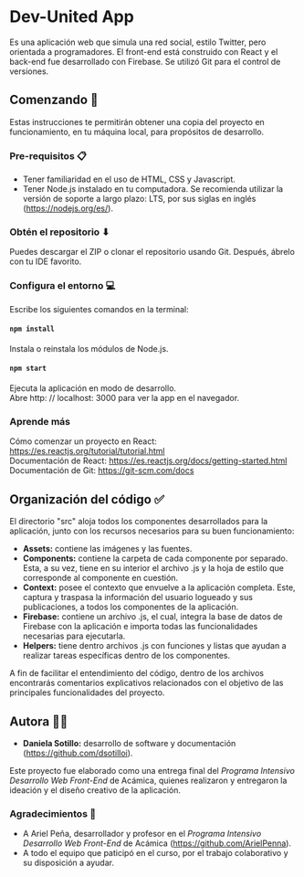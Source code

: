# Dev-United App

Es una aplicación web que simula una red social, estilo Twitter, pero orientada a programadores. El front-end está construido con React y el back-end fue desarrollado con Firebase. Se utilizó Git para el control de versiones.

## Comenzando 🚀

Estas instrucciones te permitirán obtener una copia del proyecto en funcionamiento, en tu máquina local, para propósitos de desarrollo.

### Pre-requisitos 📋

- Tener familiaridad en el uso de HTML, CSS y Javascript.
- Tener Node.js instalado en tu computadora. Se recomienda utilizar la versión de soporte a largo plazo: LTS, por sus siglas en inglés (https://nodejs.org/es/).

### Obtén el repositorio ⬇

Puedes descargar el ZIP o clonar el repositorio usando Git. Después, ábrelo con tu IDE favorito.

### Configura el entorno 💻

Escribe los siguientes comandos en la terminal:

#### `npm install`

Instala o reinstala los módulos de Node.js.

#### `npm start`

Ejecuta la aplicación en modo de desarrollo.
</br>
Abre http: // localhost: 3000 para ver la app en el navegador.

### Aprende más

Cómo comenzar un proyecto en React: https://es.reactjs.org/tutorial/tutorial.html
</br>
Documentación de React: https://es.reactjs.org/docs/getting-started.html
</br>
Documentación de Git: https://git-scm.com/docs

## Organización del código ✅

El directorio "src" aloja todos los componentes desarrollados para la aplicación, junto con los recursos necesarios para su buen funcionamiento:

- **Assets:** contiene las imágenes y las fuentes.
- **Components:** contiene la carpeta de cada componente por separado. Esta, a su vez, tiene en su interior el archivo .js y la hoja de estilo que corresponde al componente en cuestión.
- **Context:** posee el contexto que envuelve a la aplicación completa. Este, captura y traspasa la información del usuario logueado y sus publicaciones, a todos los componentes de la aplicación.
- **Firebase:** contiene un archivo .js, el cual, integra la base de datos de Firebase con la aplicación e importa todas las funcionalidades necesarias para ejecutarla.
- **Helpers:** tiene dentro archivos .js con funciones y listas que ayudan a realizar tareas específicas dentro de los componentes.

A fin de facilitar el entendimiento del código, dentro de los archivos encontrarás comentarios explicativos relacionados con el objetivo de las principales funcionalidades del proyecto.

## Autora 🙋‍♀️

- **Daniela Sotillo:** desarrollo de software y documentación (https://github.com/dsotilloi).

Este proyecto fue elaborado como una entrega final del *Programa Intensivo Desarrollo Web Front-End* de Acámica, quienes realizaron y entregaron la ideación y el diseño creativo de la aplicación.

### Agradecimientos 🤝

- A Ariel Peña, desarrollador y profesor en el *Programa Intensivo Desarrollo Web Front-End* de Acámica (https://github.com/ArielPenna).
- A todo el equipo que paticipó en el curso, por el trabajo colaborativo y su disposición a ayudar.
